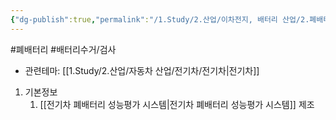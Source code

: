 ```yaml
---
{"dg-publish":true,"permalink":"/1.Study/2.산업/이차전지, 배터리 산업/2.폐배터리/종목/영일테크/","created":"2024-11-20T21:02:27.631+09:00","updated":"2025-06-03T20:07:21.390+09:00"}
---
```


#폐배터리 #배터리수거/검사




- 관련테마: [[1.Study/2.산업/자동차 산업/전기차/전기차\|전기차]]


1. 기본정보
	1. [[전기차 폐배터리 성능평가 시스템\|전기차 폐배터리 성능평가 시스템]] 제조



